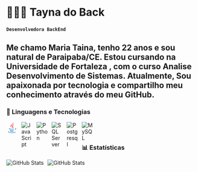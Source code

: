 # 👩🏻‍💻 Tayna do Back

**`Desenvolvedora BackEnd`**

Me chamo Maria Taina, tenho 22 anos e sou natural de Paraipaba/CE. Estou cursando na Universidade de Fortaleza , com o curso Analise Desenvolvimento de Sistemas. Atualmente, Sou apaixonada por tecnologia e compartilho meu conhecimento através do meu GitHub.
---

### 🤖 Linguagens e Tecnologias

<img 
    align="left" 
    alt="Java"
    title="Java" 
    width="30px" 
    style="padding-right: 10px;" 
    src="https://raw.githubusercontent.com/devicons/devicon/master/icons/java/java-original.svg" 
/>
<img 
    align="left" 
    alt="JavaScript" 
    title="JavaScript"
    width="30px" 
    style="padding-right: 10px;" 
    src="https://cdn.jsdelivr.net/gh/devicons/devicon@latest/icons/javascript/javascript-original.svg" 
/>
<img 
    align="left" 
    alt="Python" 
    title="Python"
    width="30px" 
    style="padding-right: 10px;" 
    src="https://cdn.jsdelivr.net/gh/devicons/devicon@latest/icons/python/python-original.svg" 
/>
<img 
    align="left" 
    alt="SQL Server"
    title="SQL Server" 
    width="30px" 
    style="padding-right: 10px;" 
    src="https://i.pinimg.com/736x/f9/5f/29/f95f29c25f3b6cdd8b7a02fa0b533ab2.jpg" 
/>
<img 
    align="left" 
    alt="Postgresql" 
    title="Postgresql"
    width="30px" 
    style="padding-right: 10px;" 
    src="https://i.pinimg.com/736x/3c/a9/4a/3ca94a7ab1ec99f374e0ad6d080c2d9e.jpg" 
/>
<img 
    align="left" 
    alt="MySQL"
    title="MySQL" 
    width="30px" 
    style="padding-right: 10px;" 
    src= "https://i.pinimg.com/736x/09/7b/34/097b349ab1d78c15744c3a89ff457939.jpg"
/>
<br/>
<br/>

### 📊 Estatísticas

<p>
  <img 
    align="left" 
    alt="GitHub Stats" 
    height="200" 
    style="padding-right: 10px;" 
    src="https://github-readme-stats.vercel.app/api?username=taynacastrro&show_icons=true&theme=tokyonight&include_all_commits=true&locale=pt-br" 
  />

<img 
      align="left" 
      alt="GitHub Stats" 
      height="200" 
      src="https://github-readme-stats.vercel.app/api/top-langs/?username=taynacastrro&theme=tokyonight&layout=compact&custom_title=Tecnologias&langs_count=9" 
  />

</p>
